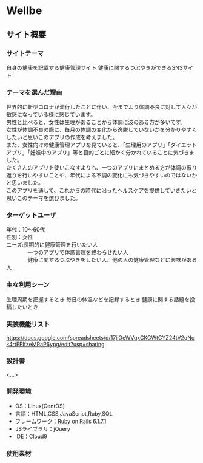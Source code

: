# Wellbe

## サイト概要
### サイトテーマ
自身の健康を記載する健康管理サイト
健康に関するつぶやきができるSNSサイト

### テーマを選んだ理由
世界的に新型コロナが流行したことに伴い、今までより体調不良に対して人々が敏感になっている様に感じています。<br>
男性と比べると、女性は生理があることから体調に波のある方が多いです。<br>
女性が体調不良の際に、毎月の体調の変化から逸脱していないかを分かりやすくしたいと思いこのアプリの作成を考えました。<br>
また、女性向けの健康管理アプリを見ていると、「生理用のアプリ」「ダイエットアプリ」「妊娠中のアプリ」等と目的ごとに細かく分かれていることに気づきました。<br>
たくさんのアプリを使いこなすよりも、一つのアプリにまとめる方が体調の振り返りを行いやすいことや、年代による不調の変化にも気づきやすいのではないかと思いました。<br>
このアプリを通して、これからの時代に沿ったヘルスケアを提供していきたいと思いこのテーマを選びました。

### ターゲットユーザ
年代：10～60代<br>
性別：女性<br>
ニーズ:長期的に健康管理を行いたい人<br>
&emsp;&emsp;&emsp;&emsp;一つのアプリで体調管理を終わらせたい人<br>
&emsp;&emsp;&emsp;&emsp;健康に関するつぶやきをしたい人、他の人の健康管理などに興味がある人

### 主な利用シーン
生理周期を把握するとき
毎日の体温などを記録するとき
健康に関する話題を投稿したいとき
 
### 実装機能リスト
https://docs.google.com/spreadsheets/d/17jjOeWVqxCKGWtCYZ24tV2qNck4rtEFIfzeMRaP6ypg/edit?usp=sharing

### 設計書
<...>

### 開発環境
- OS：Linux(CentOS)
- 言語：HTML,CSS,JavaScript,Ruby,SQL
- フレームワーク：Ruby on Rails 6.1.7.1
- JSライブラリ：jQuery
- IDE：Cloud9

### 使用素材
